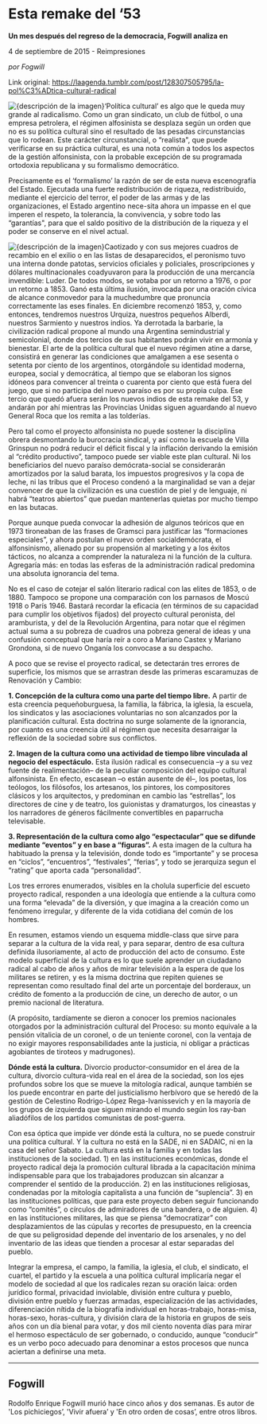 # Esta remake del ‘53

**Un mes después del regreso de la democracia, Fogwill analiza en**

4 de septiembre de 2015 - Reimpresiones

_por Fogwill_

Link original: https://laagenda.tumblr.com/post/128307505795/la-pol%C3%ADtica-cultural-radical

![{descripción de la imagen}](https://64.media.tumblr.com/fb82108adee02b3960ca7fb82054255e/tumblr_inline_pk2kwq1mvv1t6q87u_500.png)‘Política cultural’ es algo que le queda muy grande al radicalismo. Como un gran sindicato, un club de fútbol, o una empresa petrolera, el régimen alfosinista se desplaza según un orden que no es su política cultural sino el resultado de las pesadas circunstancias que lo rodean. Este carácter circunstancial, o “realista", que puede verificarse en su práctica cultural, es una nota común a todos los aspectos de la gestión alfonsinista, con la probable excepción de su programada ortodoxia republicana y su formalismo democrático.

Precisamente es el ‘formalismo’ la razón de ser de esta nueva escenografía del Estado. Ejecutada una fuerte redistribución de riqueza, redistribuido, mediante el ejercicio del terror, el poder de las armas y de las organizaciones, el Estado argentino nece-sita ahora un impasse en el que imperen el respeto, la tolerancia, la convivencia, y sobre todo las “garantías", para que el saldo positivo de la distribución de la riqueza y el poder se conserve en el nivel actual. 

![{descripción de la imagen}](https://64.media.tumblr.com/661dd6dc4868819119703edc9733703c/tumblr_inline_pk2kwsankF1t6q87u_250.png)Caotizado y con sus mejores cuadros de recambio en el exilio o en las listas de desaparecidos, el peronismo tuvo una interna donde patotas, servicios oficiales y policiales, proscripciones y dólares multinacionales coadyuvaron para la producción de una mercancía invendible: Luder. De todos modos, se votaba por un retorno a 1976, o por un retorno a 1853. Ganó esta última ilusión, invocada por una oración cívica de alcance conmovedor para la muchedumbre que pronuncia correctamente las eses finales. En diciembre recomenzó 1853, y, como entonces, tendremos nuestros Urquiza, nuestros pequeños Alberdi, nuestros  Sarmiento y nuestros indios. Ya derrotada la barbarie, la  civilización radical propone al mundo una Argentina semindustrial y semicolonial, donde dos tercios de sus habitantes podrán vivir en armonía y bienestar. El arte de la política cultural que el nuevo régimen atine a darse, consistirá  en generar  las condiciones que amalgamen a ese sesenta o setenta por ciento de los argentinos, otorgándole su identidad moderna, europea, social y democrática, al tiempo que se elaboran los signos idóneos para convencer al treinta o cuarenta por ciento que está fuera del juego, que si no participa del nuevo paraíso es por su propia culpa. Ese tercio que quedó afuera serán los nuevos indios de esta remake del 53, y andarán por ahí mientras las Provincias Unidas siguen aguardando al nuevo General Roca que los remita a las tolderías.

Pero tal como el proyecto alfonsinista no puede sostener la disciplina obrera desmontando la burocracia sindical, y así como la escuela de Villa Grinspun no podrá reducir el déficit fiscal y la inflación derivando la emisión al “crédito productivo”, tampoco puede ser viable este plan cultural. Ni los beneficiarios del nuevo paraíso demócrata-social se considerarán amortizados por la salud barata, los impuestos progresivos y la copa de leche, ni las tribus que el Proceso condenó a la marginalidad se van a dejar convencer de que la civilización es una cuestión de piel y de lenguaje, ni habrá “teatros abiertos” que puedan mantenerlas quietas por mucho tiempo en las butacas.

Porque aunque pueda convocar la adhesión de algunos teóricos que en 1973 tironeaban de las frases de Gramsci para justificar las “formaciones especiales”, y ahora postulan el nuevo orden socialdemócrata, el alfonsinismo, alienado por su propensión al marketing y a los éxitos tácticos, no alcanza a comprender la naturaleza ni la función de la cultura. Agregaría más: en todas las esferas de la administración radical predomina una absoluta ignorancia del tema.

No es el caso de cotejar el salón literario radical con las elites de 1853, o de 1880. Tampoco se propone una comparación con los parnasos de Moscú 1918 o París 1946. Bastará recordar la eficacia (en términos de su capacidad para cumplir los objetivos fijados) del proyecto cultural peronista, del aramburista, y del de la Revolución Argentina, para notar que el régimen actual suma a su pobreza de cuadros una pobreza general de ideas y una confusión conceptual que haría reír a coro a Mariano Castex y Mariano Grondona, si de nuevo Onganía los convocase a su despacho.

A poco que se revise el proyecto radical, se detectarán tres errores de superficie, los mismos que se arrastran desde las primeras escaramuzas de Renovación y Cambio:

**1. Concepción de la cultura como una parte del tiempo libre.** A partir de esta creencia pequeñoburguesa, la familia, la fábrica, la iglesia, la escuela, los sindicatos y las asociaciones voluntarias no son alcanzados por la planificación cultural. Esta doctrina no surge solamente de la ignorancia, por cuanto es una creencia útil al régimen que necesita desarraigar la reflexión de la sociedad sobre sus conflictos.

**2. Imagen de la cultura como una actividad de tiempo libre vinculada al negocio del espectáculo.** Esta ilusión radical es consecuencia –y a su vez fuente de realimentación– de la peculiar composición del equipo cultural alfonsinista. En efecto, escasean –o están ausente de él–, los poetas, los teólogos, los filósofos, los artesanos, los pintores, los compositores clásicos y los arquitectos, y predominan en cambio las “estrellas”, los directores de cine y de teatro, los guionistas y dramaturgos, los cineastas y los narradores de géneros fácilmente convertibles en paparrucha televisable.

**3. Representación de la cultura como algo “espectacular” que se difunde mediante “eventos” y en base a “figuras”.** A esta imagen de la cultura ha habituado la prensa y la televisión, donde todo es “importante” y se procesa en “ciclos”, “encuentros”, “festivales”, “ferias”, y todo se jerarquiza segun el “rating” que aporta cada “personalidad”.

Los tres errores enumerados, visibles en la cholula superficie del escueto proyecto radical, responden a una ideología que entiende a la cultura como una forma “elevada” de la diversión, y que imagina a la creación como un fenómeno irregular, y diferente de la vida cotidiana del común de los hombres.

En resumen, estamos viendo un esquema middle-class que sirve para separar a la cultura de la vida real, y para separar, dentro de esa cultura definida ilusoriamente, al acto de producción del acto de consumo. Este modelo superficial de la cultura es lo que suele aprender un ciudadano radical al cabo de años y años de mirar televisión a la espera de que los militares se retiren, y es la misma doctrina que repiten quienes se representan como resultado final del arte un porcentaje del borderaux, un crédito de fomento a la producción de cine, un derecho de autor, o un premio nacional de literatura.

(A propósito, tardíamente se dieron a conocer los premios nacionales otorgados por la administración cultural del Proceso: su monto equivale a la pensión vitalicia de un coronel, o de un teniente coronel, con la ventaja de no exigir mayores responsabilidades ante la justicia, ni obligar a prácticas agobiantes de tiroteos y madrugones).

**Dónde está la cultura.** Divorcio productor-consumidor en el área de la cultura, divorcio cultura-vida real en el área de la sociedad, son los ejes profundos sobre los que se mueve la mitología radical, aunque también se los puede encontrar en parte del justicialismo herbívoro que se heredó de la gestión de Celestino Rodrigo-López Rega-Ivanissevich y en la mayoría de los grupos de izquierda que siguen mirando el mundo según los ray-ban aliadófilos de los partidos comunistas de post-guerra.

Con esa óptica que impide ver dónde está la cultura, no se puede construir una política cultural. Y la cultura no está en la SADE, ni en SADAIC, ni en la casa del señor Sabato. La cultura está en la familia y en todas las instituciones de la sociedad. 1) en las instituciones económicas, donde el proyecto radical deja la promoción cultural librada a la capacitación mínima indispensable para que los trabajadores produzcan sin alcanzar a comprender el sentido de la producción. 2) en las instituciones religiosas, condenadas por la mitología capitalista a una función de “suplencia”. 3) en las instituciones políticas, que para este proyecto deben seguir funcionando como “comités”, o círculos de admiradores de una bandera, o de alguien. 4) en las instituciones militares, las que se piensa “democratizar” con desplazamientos de las cúpulas y recortes de presupuesto, en la creencia de que su peligrosidad depende del inventario de los arsenales, y no del inventario de las ideas que tienden a procesar al estar separadas del pueblo.

Integrar la empresa, el campo, la familia, la iglesia, el club, el sindicato, el cuartel, el partido y la escuela a una política cultural implicaría negar el modelo de sociedad al que los radicales rezan su oración laica: orden jurídico formal, privacidad inviolable, división entre cultura y pueblo, división entre pueblo y fuerzas armadas, especialización de las actividades, diferenciación nítida de la biografía individual en horas-trabajo, horas-misa, horas-sexo, horas-cultura, y división clara de la historia en grupos de seis años con un día bienal para votar, y dos mil ciento noventa días para mirar el hermoso espectáculo de ser gobernado, o conducido, aunque “conducir” es un verbo poco adecuado para denominar a estos procesos que nunca aciertan a definirse una meta.

  




---

 Fogwill
--------

 Rodolfo Enrique Fogwill murió hace cinco años y dos semanas. Es autor de 'Los pichiciegos’, 'Vivir afuera’ y 'En otro orden de cosas’, entre otros libros. 

